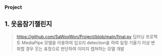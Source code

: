 ### Project
## 1. 웃음참기챌린지
  > https://github.com/SaWooWon/Project/blob/main/final.py
  > 딥러닝 프로젝트
  > MediaPipe 모델을 이용하여 입꼬리 detection을 하여 일정 기울기 이상 변화할 경우 웃는 표정으로 판단하여 이미지 캡쳐하는 모델 개발
